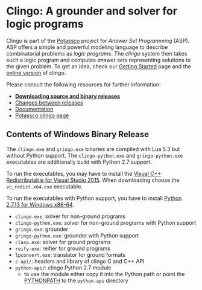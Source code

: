 # Clingo: A grounder and solver for logic programs

Clingo is part of the [Potassco](https://potassco.org) project for *Answer Set
Programming* (ASP).  ASP offers a simple and powerful modeling language to
describe combinatorial problems as *logic programs*.  The *clingo* system then
takes such a logic program and computes *answer sets* representing solutions to
the given problem.  To get an idea, check our [Getting
Started](https://potassco.org/doc/start/) page and the [online
version](https://potassco.org/clingo/run/) of clingo.

Please consult the following resources for further information:

  - [**Downloading source and binary releases**](https://github.com/potassco/clingo/releases)
  - [Changes between releases](CHANGES.md)
  - [Documentation](http://sourceforge.net/projects/potassco/files/guide/)
  - [Potassco clingo page](https://potassco.org/clingo/)


## Contents of Windows Binary Release

The `clingo.exe` and `gringo.exe` binaries are compiled with Lua 5.3 but
without Python support. The `clingo-python.exe` and `gringo-python.exe`
executables are additionally build with Python 2.7 support.

To run the executables, you may have to install the [Visual C++ Redistributable
for Visual Studio 2015](
https://www.microsoft.com/en-us/download/details.aspx?id=48145). When
downloading choose the `vc_redist.x64.exe` executable.

To run the executables with Python support, you have to install [Python 2.7.13
for Windows x86-64](
https://www.python.org/ftp/python/2.7.13/python-2.7.13.amd64.msi).

- `clingo.exe`: solver for non-ground programs
- `clingo-python.exe`: solver for non-ground programs with Python support
- `gringo.exe`: grounder
- `gringo-python.exe`: grounder with Python support
- `clasp.exe`: solver for ground programs
- `reify.exe`: reifier for ground programs
- `lpconvert.exe`: translator for ground formats
- `c-api/`: headers and library of clingo C and C++ API
- `python-api/`: clingo Python 2.7 module
  - to use the module either copy it into the Python path or point the
    [PYTHONPATH](https://docs.python.org/2/using/cmdline.html#envvar-PYTHONPATH)
    to the `python-api` directory
